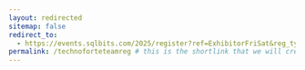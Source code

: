 ```yaml
---
layout: redirected
sitemap: false
redirect_to:
  - https://events.sqlbits.com/2025/register?ref=ExhibitorFriSat&reg_type_id=805683&c_5623523=46048d5b-ce35-47c4-9493-0900ed965cbc&company=Technoforte # This is where it will be redirected  - must be a complete url and a space after the -
permalink: /technoforteteamreg # this is the shortlink that we will create the / is required - MUST MATCH the name of the file amd a space after the :
---
```

